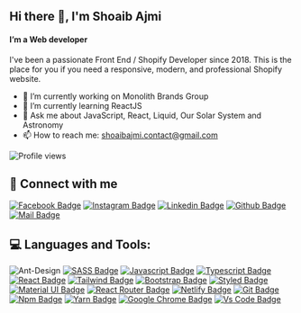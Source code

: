## Hi there 👋, I'm Shoaib Ajmi
#### I’m a Web developer

I've been a passionate Front End / Shopify Developer since 2018. This is the place for you if you need a responsive, modern, and professional Shopify website.


- 🔭 I’m currently working on Monolith Brands Group
- 🌱 I’m currently learning ReactJS
- 💬 Ask me about JavaScript, React, Liquid, Our Solar System and Astronomy
- 📫 How to reach me: shoaibajmi.contact@gmail.com


![Profile views](https://gpvc.arturio.dev/shoaibajmi) 

## 🚀 Connect with me

[![Facebook Badge](https://img.shields.io/badge/Facebook-1877F2?style=for-the-badge&logo=facebook&logoColor=white)](https://www.facebook.com/shoaibajmiofficial/)
[![Instagram Badge](https://img.shields.io/badge/Instagram-E4405F?style=for-the-badge&logo=instagram&logoColor=white)](https://www.instagram.com/shoaibajmiofficial/)
[![Linkedin Badge](https://img.shields.io/badge/LinkedIn-0077B5?style=for-the-badge&logo=linkedin&logoColor=white)](https://www.linkedin.com/in/shoaibajmi/)
[![Github Badge](https://img.shields.io/badge/GitHub-100000?style=for-the-badge&logo=github&logoColor=white)](https://github.com/shoaibajmi)
[![Mail Badge](https://img.shields.io/badge/Email-D14836?style=for-the-badge&logo=gmail&logoColor=white)](mailto:shoaibajmi.contact@gmail.com
)




## 💻 Languages and Tools:

![Ant-Design](https://img.shields.io/badge/-AntDesign-%230170FE?style=for-the-badge&logo=ant-design&logoColor=white)
[![SASS Badge](https://img.shields.io/badge/Sass-CC6699?style=for-the-badge&logo=sass&logoColor=white)](https://github.com/shoaibajmi)
[![Javascript Badge](https://img.shields.io/badge/JavaScript-F7DF1E?style=for-the-badge&logo=javascript&logoColor=black)](https://github.com/shoaibajmi)
[![Typescript Badge](https://img.shields.io/badge/typeScript-0078D6?style=for-the-badge&logo=typeScript&logoColor=white)](https://github.com/shoaibajmi)
[![React Badge](https://img.shields.io/badge/React-20232A?style=for-the-badge&logo=react&logoColor=61DAFB)](https://github.com/shoaibajmi)
[![Tailwind Badge](https://img.shields.io/badge/Tailwind_CSS-38B2AC?style=for-the-badge&logo=tailwind-css&logoColor=white)](https://github.com/shoaibajmi)
[![Bootstrap Badge](https://img.shields.io/badge/Bootstrap-563D7C?style=for-the-badge&logo=bootstrap&logoColor=white)](https://github.com/shoaibajmi)
[![Styled Badge](https://img.shields.io/badge/styled--components-DB7093?style=for-the-badge&logo=styled-components&logoColor=white)](https://github.com/shoaibajmi)
[![Material UI Badge](https://img.shields.io/badge/Material--UI-0081CB?style=for-the-badge&logo=material-ui&logoColor=white)](https://github.com/shoaibajmi)
[![React Router Badge](https://img.shields.io/badge/React_Router-CA4245?style=for-the-badge&logo=react-router&logoColor=white)](https://github.com/shoaibajmi)
[![Netlify Badge](https://img.shields.io/badge/Netlify-00C7B7?style=for-the-badge&logo=netlify&logoColor=white)](https://github.com/shoaibajmi)
[![Git Badge](https://img.shields.io/badge/git-f34f29?style=for-the-badge&logo=git&logoColor=white)](https://github.com/shoaibajmi)
[![Npm Badge](https://img.shields.io/badge/npm-d7141a?style=for-the-badge&logo=npm&logoColor=white)](https://github.com/shoaibajmi)
[![Yarn Badge](https://img.shields.io/badge/yarn-0078D6?style=for-the-badge&logo=yarn&logoColor=white)](https://github.com/shoaibajmi)
[![Google Chrome Badge](https://img.shields.io/badge/google_chrome-556532?style=for-the-badge&logo=googlechrome&logoColor=white)](https://github.com/shoaibajmi)
[![Vs Code Badge](https://img.shields.io/badge/Visual_Studio_Code-0078D6?style=for-the-badge&logo=visualstudiocode&logoColor=white)](https://github.com/shoaibajmi)




